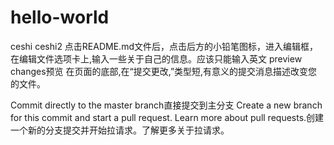 # hello-world
ceshi
ceshi2
点击README.md文件后，点击后方的小铅笔图标，进入编辑框，在编辑文件选项卡上,输入一些关于自己的信息。应该只能输入英文
preview changes预览
在页面的底部,在“提交更改,”类型短,有意义的提交消息描述改变您的文件。

Commit directly to the master branch直接提交到主分支
Create a new branch for this commit and start a pull request. Learn more about pull requests.创建一个新的分支提交并开始拉请求。了解更多关于拉请求。
